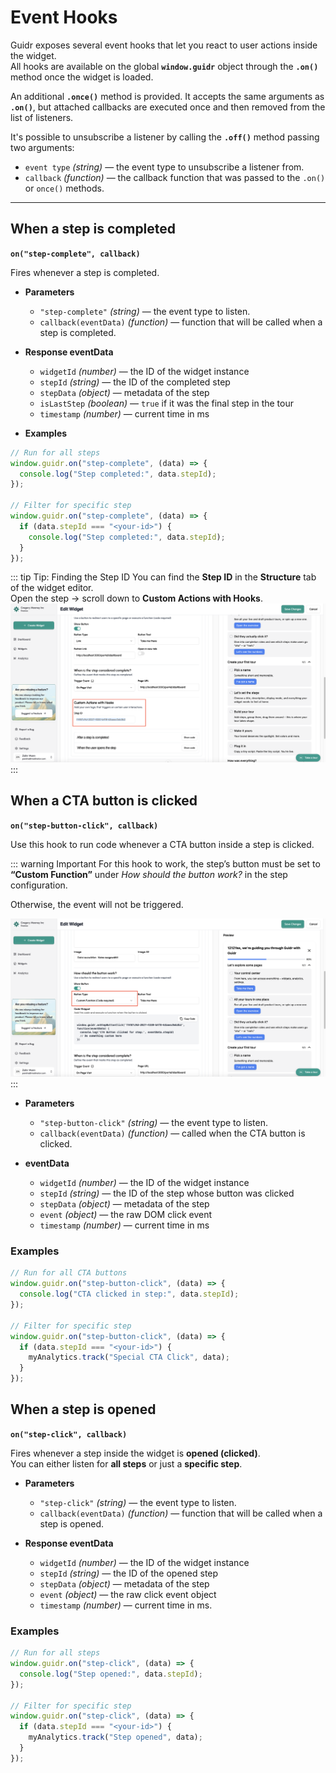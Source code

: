 # Event Hooks

Guidr exposes several event hooks that let you react to user actions inside the widget.  
All hooks are available on the global **`window.guidr`** object through the **`.on()`** method once the widget is loaded.

An additional **`.once()`** method is provided. It accepts the same arguments as **`.on()`**, but attached callbacks are executed once and then removed from the list of listeners.

It's possible to unsubscribe a listener by calling the **`.off()`** method passing two arguments:

- `event type` _(string)_ — the event type to unsubscribe a listener from.
- `callback` _(function)_ — the callback function that was passed to the `.on()` or `once()` methods.

---

## When a step is completed

**`on("step-complete", callback)`**

Fires whenever a step is completed.

- **Parameters**

  - `"step-complete"` _(string)_ — the event type to listen.
  - `callback(eventData)` _(function)_ — function that will be called when a step is completed.

- **Response eventData**

  - `widgetId` _(number)_ — the ID of the widget instance
  - `stepId` _(string)_ — the ID of the completed step
  - `stepData` _(object)_ — metadata of the step
  - `isLastStep` _(boolean)_ — `true` if it was the final step in the tour
  - `timestamp` _(number)_ — current time in ms

- **Examples**

```js
// Run for all steps
window.guidr.on("step-complete", (data) => {
  console.log("Step completed:", data.stepId);
});

// Filter for specific step
window.guidr.on("step-complete", (data) => {
  if (data.stepId === "<your-id>") {
    console.log("Step completed:", data.stepId);
  }
});
```

::: tip Tip: Finding the Step ID
You can find the **Step ID** in the **Structure** tab of the widget editor.  
Open the step → scroll down to **Custom Actions with Hooks**.
![Where to find the Step ID](/images/guidr-find-step-id.png)
:::

## When a CTA button is clicked

**`on("step-button-click", callback)`**

Use this hook to run code whenever a CTA button inside a step is clicked.

::: warning Important
For this hook to work, the step’s button must be set to  
**“Custom Function”** under _How should the button work?_ in the step configuration.

Otherwise, the event will not be triggered.

![Where to configure the button to type Custom Function](/images/guidr-button-must-be-of-type-function.png)
:::

- **Parameters**

  - `"step-button-click"` _(string)_ — the event type to listen.
  - `callback(eventData)` _(function)_ — called when the CTA button is clicked.

- **eventData**
  - `widgetId` _(number)_ — the ID of the widget instance
  - `stepId` _(string)_ — the ID of the step whose button was clicked
  - `stepData` _(object)_ — metadata of the step
  - `event` _(object)_ — the raw DOM click event
  - `timestamp` _(number)_ — current time in ms

### Examples

```js
// Run for all CTA buttons
window.guidr.on("step-button-click", (data) => {
  console.log("CTA clicked in step:", data.stepId);
});

// Filter for specific step
window.guidr.on("step-button-click", (data) => {
  if (data.stepId === "<your-id>") {
    myAnalytics.track("Special CTA Click", data);
  }
});
```

## When a step is opened

**`on("step-click", callback)`**

Fires whenever a step inside the widget is **opened (clicked)**.  
You can either listen for **all steps** or just a **specific step**.

- **Parameters**

  - `"step-click"` _(string)_ — the event type to listen.
  - `callback(eventData)` _(function)_ — function that will be called when a step is opened.

- **Response eventData**
  - `widgetId` _(number)_ — the ID of the widget instance
  - `stepId` _(string)_ — the ID of the opened step
  - `stepData` _(object)_ — metadata of the step
  - `event` _(object)_ — the raw click event object
  - `timestamp` _(number)_ — current time in ms.

### Examples

```js
// Run for all steps
window.guidr.on("step-click", (data) => {
  console.log("Step opened:", data.stepId);
});

// Filter for specific step
window.guidr.on("step-click", (data) => {
  if (data.stepId === "<your-id>") {
    myAnalytics.track("Step opened", data);
  }
});
```
